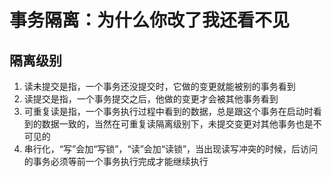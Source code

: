 # 事务隔离：为什么你改了我还看不见

## 隔离级别
1. 读未提交是指，一个事务还没提交时，它做的变更就能被别的事务看到
1. 读提交是指，一个事务提交之后，他做的变更才会被其他事务看到
1. 可重复读是指，一个事务执行过程中看到的数据，总是跟这个事务在启动时看到的数据一致的，当然在可重复读隔离级别下，未提交变更对其他事务也是不可见的
1. 串行化，“写”会加“写锁”，“读”会加“读锁”，当出现读写冲突的时候，后访问的事务必须等前一个事务执行完成才能继续执行

